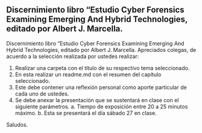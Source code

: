 ## Discernimiento libro  “Estudio Cyber Forensics Examining  Emerging And Hybrid Technologies, editado por Albert J. Marcella.

Discernimiento libro  “Estudio Cyber Forensics Examining  Emerging And Hybrid Technologies, editado por Albert J. Marcella.
Apreciados colegas, de acuerdo a la selección realizada por ustedes realizar:

1.	Realizar una carpeta con el título de su respectivo tema seleccionado.
2.	En esta realizar un readme.md con el resumen del capítulo seleccionado. 
3.	Este debe contener una reflexión personal como aporte particular de cada uno de ustedes.  
4.	Se debe anexar la presentación que se sustentará en clase con el siguiente parámetros.
a.	Tiempo de exposición entre 20 a 25 minutos máximo.
b.	Esta se presentará el día sábado 27 en clase.

Saludos.


